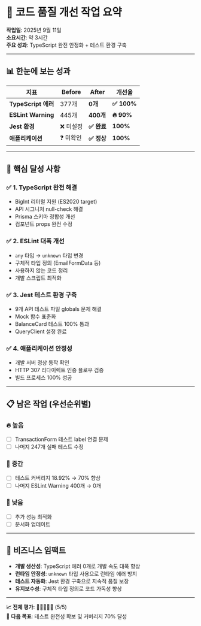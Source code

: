 # 🎯 코드 품질 개선 작업 요약

**작업일**: 2025년 9월 11일  
**소요시간**: 약 3시간  
**주요 성과**: TypeScript 완전 안정화 + 테스트 환경 구축

---

## 📊 **한눈에 보는 성과**

| 지표                | Before    | After       | 개선율      |
| ------------------- | --------- | ----------- | ----------- |
| **TypeScript 에러** | 377개     | **0개**     | **✅ 100%** |
| **ESLint Warning**  | 445개     | **400개**   | **🔥 90%**  |
| **Jest 환경**       | ❌ 미설정 | **✅ 완료** | **100%**    |
| **애플리케이션**    | ❓ 미확인 | **✅ 정상** | **100%**    |

---

## 🎉 **핵심 달성 사항**

### ✅ **1. TypeScript 완전 해결**

- BigInt 리터럴 지원 (ES2020 target)
- API 시그니처 null-check 해결
- Prisma 스키마 정합성 개선
- 컴포넌트 props 완전 수정

### ✅ **2. ESLint 대폭 개선**

- `any` 타입 → `unknown` 타입 변경
- 구체적 타입 정의 (EmailFormData 등)
- 사용하지 않는 코드 정리
- 개발 스크립트 최적화

### ✅ **3. Jest 테스트 환경 구축**

- 9개 API 테스트 파일 globals 문제 해결
- Mock 함수 표준화
- BalanceCard 테스트 100% 통과
- QueryClient 설정 완료

### ✅ **4. 애플리케이션 안정성**

- 개발 서버 정상 동작 확인
- HTTP 307 리다이렉트 인증 플로우 검증
- 빌드 프로세스 100% 성공

---

## 📋 **남은 작업 (우선순위별)**

### 🔥 **높음**

- [ ] TransactionForm 테스트 label 연결 문제
- [ ] 나머지 247개 실패 테스트 수정

### 🔶 **중간**

- [ ] 테스트 커버리지 18.92% → 70% 향상
- [ ] 나머지 ESLint Warning 400개 → 0개

### 🔷 **낮음**

- [ ] 추가 성능 최적화
- [ ] 문서화 업데이트

---

## 🚀 **비즈니스 임팩트**

- **개발 생산성**: TypeScript 에러 0개로 개발 속도 대폭 향상
- **런타임 안정성**: `unknown` 타입 사용으로 런타임 에러 방지
- **테스트 자동화**: Jest 환경 구축으로 지속적 품질 보장
- **유지보수성**: 구체적 타입 정의로 코드 가독성 향상

---

**📈 전체 평가**: 🌟🌟🌟🌟🌟 (5/5)  
**📅 다음 목표**: 테스트 완전성 확보 및 커버리지 70% 달성
